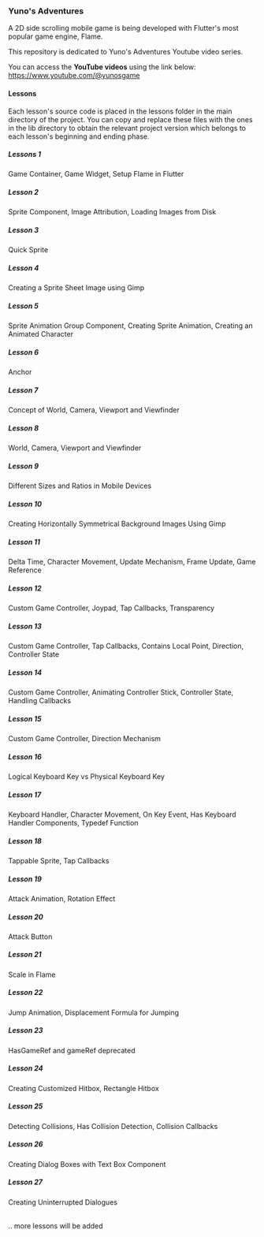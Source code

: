 ### Yuno's Adventures

A 2D side scrolling mobile game is being developed with Flutter's most popular game engine, Flame.

This repository is dedicated to Yuno's Adventures Youtube video series. 

You can access the **YouTube videos** using the link below: <br/>
https://www.youtube.com/@yunosgame

#### Lessons

Each lesson's source code is placed in the lessons folder in the main directory of the project. You can copy and replace these files with the ones in the lib directory to obtain the relevant project version which belongs to each lesson's beginning and ending phase.

##### Lessons 1

Game Container, Game Widget, Setup Flame in Flutter

##### Lesson 2

Sprite Component, Image Attribution, Loading Images from Disk

##### Lesson 3

Quick Sprite

##### Lesson 4

Creating a Sprite Sheet Image using Gimp

##### Lesson 5

Sprite Animation Group Component, Creating Sprite Animation, Creating an Animated Character

##### Lesson 6

Anchor

##### Lesson 7

Concept of World, Camera, Viewport and Viewfinder

##### Lesson 8

World, Camera, Viewport and Viewfinder

##### Lesson 9

Different Sizes and Ratios in Mobile Devices

##### Lesson 10

Creating Horizontally Symmetrical Background Images Using Gimp

##### Lesson 11

Delta Time, Character Movement, Update Mechanism, Frame Update, Game Reference

##### Lesson 12

Custom Game Controller, Joypad, Tap Callbacks, Transparency

##### Lesson 13

Custom Game Controller, Tap Callbacks, Contains Local Point, Direction, Controller State

##### Lesson 14

Custom Game Controller, Animating Controller Stick, Controller State, Handling Callbacks

##### Lesson 15

Custom Game Controller, Direction Mechanism

##### Lesson 16

Logical Keyboard Key vs Physical Keyboard Key

##### Lesson 17

Keyboard Handler, Character Movement, On Key Event, Has Keyboard Handler Components, Typedef Function

##### Lesson 18

Tappable Sprite, Tap Callbacks

##### Lesson 19

Attack Animation, Rotation Effect

##### Lesson 20

Attack Button

##### Lesson 21

Scale in Flame

##### Lesson 22

Jump Animation, Displacement Formula for Jumping

##### Lesson 23

HasGameRef and gameRef deprecated

##### Lesson 24

Creating Customized Hitbox, Rectangle Hitbox

##### Lesson 25

Detecting Collisions, Has Collision Detection, Collision Callbacks

##### Lesson 26

Creating Dialog Boxes with Text Box Component

##### Lesson 27

Creating Uninterrupted Dialogues



<br/>.. more lessons will be added
